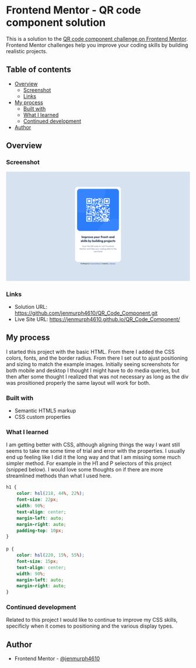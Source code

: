 # Frontend Mentor - QR code component solution

This is a solution to the [QR code component challenge on Frontend Mentor](https://www.frontendmentor.io/challenges/qr-code-component-iux_sIO_H). Frontend Mentor challenges help you improve your coding skills by building realistic projects. 

## Table of contents

- [Overview](#overview)
  - [Screenshot](#screenshot)
  - [Links](#links)
- [My process](#my-process)
  - [Built with](#built-with)
  - [What I learned](#what-i-learned)
  - [Continued development](#continued-development)
- [Author](#author)

## Overview

### Screenshot

![](./images/screenshot_completed_project.png)

### Links

- Solution URL: https://github.com/jenmurph4610/QR_Code_Component.git
- Live Site URL: https://jenmurph4610.github.io/QR_Code_Component/

## My process

I started this project with the basic HTML.  From there I added the CSS colors, fonts, and the border radius.  From there I set out to ajust positioning and sizing to match the example images.  Initially seeing screenshots for both mobile and desktop I thought I might have to do media queries, but then after some thought I realized that was not necessary as long as the div was prositioned properly the same layout will work for both.

### Built with

- Semantic HTML5 markup
- CSS custom properties

### What I learned

I am getting better with CSS, although aligning things the way I want still seems to take me some time of trial and error with the properties.  I usually end up feeling like I did it the long way and that I am missing some much simpler method.  For example in the H1 and P selectors of this project (snipped below).  I would love some thoughts on if there are more streamlined methods than what I used here.  

```css
h1 {
    color: hsl(218, 44%, 22%);
    font-size: 22px;
    width: 90%;
    text-align: center;
    margin-left: auto;
    margin-right: auto;
    padding-top: 10px;
}

p {
    color: hsl(220, 15%, 55%);
    font-size: 15px;
    text-align: center;
    width: 90%;
    margin-left: auto;
    margin-right: auto;
}
```

### Continued development

Related to this project I would like to continue to improve my CSS skills, specificly when it comes to positioning and the various display types.  


## Author

- Frontend Mentor - [@jenmurph4610](https://www.frontendmentor.io/profile/jenmurph4610)



